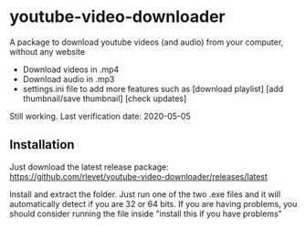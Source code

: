 # youtube-video-downloader
A package to download youtube videos (and audio) from your computer, without any website

- Download videos in .mp4
- Download audio in .mp3
- settings.ini file to add more features such as [download playlist] [add thumbnail/save thumbnail] [check updates]

Still working. Last verification date: 2020-05-05

## Installation
Just download the latest release package: https://github.com/rlevet/youtube-video-downloader/releases/latest

Install and extract the folder. Just run one of the two .exe files and it will automatically detect if you are 32 or 64 bits. If you are having problems, you should consider running the file inside "install this if you have problems"
